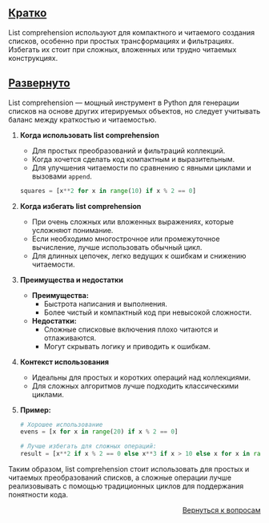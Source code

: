 ## <u>Кратко</u>

List comprehension используют для компактного и читаемого создания списков, особенно при простых трансформациях и
фильтрациях. Избегать их стоит при сложных, вложенных или трудно читаемых конструкциях.

## <u>Развернуто</u>

List comprehension — мощный инструмент в Python для генерации списков на основе других итерируемых объектов, но следует
учитывать баланс между краткостью и читаемостью.

1. **Когда использовать list comprehension**
    - Для простых преобразований и фильтраций коллекций.
    - Когда хочется сделать код компактным и выразительным.
    - Для улучшения читаемости по сравнению с явными циклами и вызовами `append`.
    ```python
    squares = [x**2 for x in range(10) if x % 2 == 0]
    ```

2. **Когда избегать list comprehension**
    - При очень сложных или вложенных выражениях, которые усложняют понимание.
    - Если необходимо многострочное или промежуточное вычисление, лучше использовать обычный цикл.
    - Для длинных цепочек, легко ведущих к ошибкам и снижению читаемости.

3. **Преимущества и недостатки**
    - **Преимущества:**
        - Быстрота написания и выполнения.
        - Более чистый и компактный код при невысокой сложности.
    - **Недостатки:**
        - Сложные списковые включения плохо читаются и отлаживаются.
        - Могут скрывать логику и приводить к ошибкам.

4. **Контекст использования**
    - Идеальны для простых и коротких операций над коллекциями.
    - Для сложных алгоритмов лучше подходить классическими циклами.

5. **Пример:**
    ```python
    # Хорошее использование
    evens = [x for x in range(20) if x % 2 == 0]

    # Лучше избегать для сложных операций:
    result = [x**2 if x % 2 == 0 else x**3 if x > 10 else x for x in range(20)]
    ```

Таким образом, list comprehension стоит использовать для простых и читаемых преобразований списков, а сложные операции
лучше реализовывать с помощью традиционных циклов для поддержания понятности кода.

<div align="right">

[Вернуться к вопросам](../Вопросы.md)

</div>
